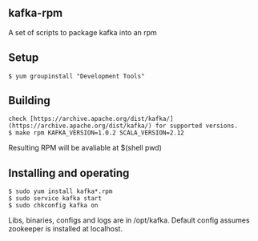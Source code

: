 kafka-rpm
---------
A set of scripts to package kafka into an rpm

Setup
-----
    $ yum groupinstall "Development Tools"

Building
--------
	check [https://archive.apache.org/dist/kafka/](https://archive.apache.org/dist/kafka/) for supported versions.
    $ make rpm KAFKA_VERSION=1.0.2 SCALA_VERSION=2.12

Resulting RPM will be avaliable at $(shell pwd)

Installing and operating
------------------------
    $ sudo yum install kafka*.rpm
    $ sudo service kafka start
    $ sudo chkconfig kafka on

Libs, binaries, configs and logs are in /opt/kafka.
Default config assumes zookeeper is installed at localhost.
